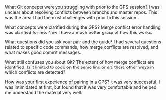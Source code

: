 What Git concepts were you struggling with prior to the GPS session?
I was unclear about resolving conflicts between branchs and master repos. This was the area I had the most challenges with prior to this session. 

What concepts were clarified during the GPS?
Merge conflict error handling was clarified for me. Now I have a much better grasp of how this works.

What questions did you ask your pair and the guide?
I had several questions related to specific code commands, how merge conflicts are resolved, and what makes good commit messages.  

What still confuses you about Git?
The extent of how merge conflicts are identified. Is it limited to code on the same line or are there other ways in which conflicts are detected?

How was your first experience of pairing in a GPS?
It was very successful. I was intimidated at first, but found that it was very comfortable and helped me understand the material very well. 